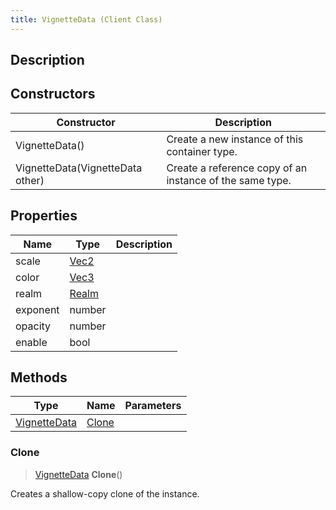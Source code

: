```yaml
---
title: VignetteData (Client Class)
---
```

## Description

## Constructors

| Constructor                      | Description                                              |
| -------------------------------- | -------------------------------------------------------- |
| VignetteData()                   | Create a new instance of this container type.            |
| VignetteData(VignetteData other) | Create a reference copy of an instance of the same type. |

## Properties

| Name     | Type                               | Description |
| -------- | ---------------------------------- | ----------- |
| scale    | [Vec2](/vext/ref/cls/shr/Vec2)  |             |
| color    | [Vec3](/vext/ref/cls/shr/Vec3)  |             |
| realm    | [Realm](/vext/ref/cls/fb/realm) |             |
| exponent | number                             |             |
| opacity  | number                             |             |
| enable   | bool                               |             |

## Methods

| Type                                              | Name            | Parameters |
| ------------------------------------------------- | --------------- | ---------- |
| [VignetteData](/vext/ref/cls/clt/vignettedata) | [Clone](#clone) |            |

### Clone

> [VignetteData](/vext/ref/cls/clt/vignettedata) **Clone**()

Creates a shallow-copy clone of the instance.
